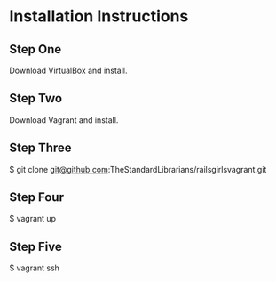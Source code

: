 # Installation Instructions

## Step One

Download VirtualBox and install.

## Step Two

Download Vagrant and install.

## Step Three

$ git clone git@github.com:TheStandardLibrarians/railsgirlsvagrant.git 

## Step Four

$ vagrant up

## Step Five

$ vagrant ssh


